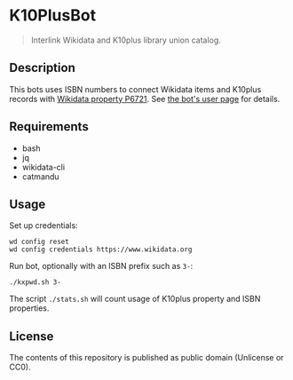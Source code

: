 # K10PlusBot

> Interlink Wikidata and K10plus library union catalog.

## Description

This bots uses ISBN numbers to connect Wikidata items and K10plus records with [Wikidata property P6721](https://www.wikidata.org/wiki/Property:P6721). See [the bot's user page](https://www.wikidata.org/wiki/User:K10PlusBot) for details.

## Requirements

* bash
* jq
* wikidata-cli
* catmandu

## Usage

Set up credentials:

    wd config reset
    wd config credentials https://www.wikidata.org

Run bot, optionally with an ISBN prefix such as `3-`:

    ./kxpwd.sh 3-

The script `./stats.sh` will count usage of K10plus property and ISBN properties.

## License

The contents of this repository is published as public domain (Unlicense or CC0).

